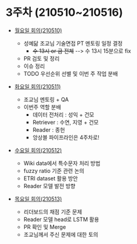 # 3주차 (210510~210516)

* [월요일 회의(210510)](https://github.com/VumBleBot/Group-Activity/tree/main/peer-sessions/Week3/210510.md)
    - 성예닮 조교님 기술면접 PT 멘토링 일정 결정
        - ~~수 13시 or 금 전체~~ --> 수 13시 15분으로 fix
    - PR 검토 및 정리
    - 이슈 정리
    - TODO 우선순위 선별 및 이번 주 작업 분배
    

* [화요일 회의(210511)](https://github.com/VumBleBot/Group-Activity/tree/main/peer-sessions/Week3/210511.md)
    - 조교님 멘토링 + QA
    - 이번주 역할 분배
        - 데이터 전처리 : 성익 + 건모
        - Retriever : 수연, 지영 + 건모
        - Reader : 종헌
        - 앙상블 파이프라인은 4주차로!

* [수요일 회의(210512)](https://github.com/VumBleBot/Group-Activity/tree/main/peer-sessions/Week3/210512.md)
    - Wiki data에서 특수문자 처리 방법
    - fuzzy ratio 기준 관련 논의 
    - ETRI dataset 활용 방안
    - Reader 모델 발전 방향

* [목요일 회의(210513)](https://github.com/VumBleBot/Group-Activity/tree/main/peer-sessions/Week3/210513.md)
    - 리더보드의 채점 기준 문제
    - Reader 모델 head로 LSTM 활용
    - PR 확인 및 Merge
    - 조교님께서 주신 문제에 대한 토의
